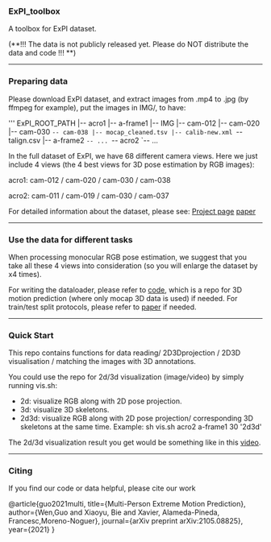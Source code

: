 ### ExPI_toolbox
A toolbox for ExPI dataset.


(**!!! The data is not publicly released yet. Please do NOT distribute the data and code !!! **)

---
### Preparing data
Please download ExPI dataset, and extract images from .mp4 to .jpg (by ffmpeg for example), put the images in IMG/, to have:

'''
ExPI_ROOT_PATH
|-- acro1
    |-- a-frame1
        |-- IMG
            |-- cam-012
            |-- cam-020
            |-- cam-030
            `-- cam-038
        |-- mocap_cleaned.tsv
        |-- calib-new.xml
        `-- talign.csv
    |-- a-frame2
    `-- ...
`-- acro2
    `-- ...


In the full dataset of ExPI, we have 68 different camera views. Here we just include 4 views (the 4 best views for 3D pose estimation by RGB images):

acro1: cam-012 / cam-020 / cam-030 / cam-038

acro2: cam-011 / cam-019 / cam-030 / cam-037

For detailed information about the dataset, please see:
[Project page](https://team.inria.fr/robotlearn/multi-person-extreme-motion-prediction/)
[paper](https://arxiv.org/abs/2105.08825) 


---
### Use the data for different tasks
When processing monocular RGB pose estimation, we suggest that you take all these 4 views into consideration (so you will enlarge the dataset by x4 times).

For writing the dataloader, please refer to [code](https://github.com/GUO-W/MultiMotion), which is a repo for 3D motion prediction (where only mocap 3D data is used) if needed.
For train/test split protocols, please refer to [paper](https://arxiv.org/abs/2105.08825) if needed.


---
### Quick Start 
This repo contains functions for data reading/ 2D3Dprojection / 2D3D visualisation / matching the images with 3D annotations.

You could use the repo for 2d/3d visualization (image/video) by simply running vis.sh:
* 2d: visualize RGB along with 2D pose projection.
* 3d: visualize 3D skeletons.
* 2d3d: visualize RGB along with 2D pose projection/ corresponding 3D skeletons at the same time.
Example: sh vis.sh acro2 a-frame1 30 '2d3d'

The 2d/3d visualization result you get would be something like in this [video](https://team.inria.fr/robotlearn/multi-person-extreme-motion-prediction/).

---
### Citing
If you find our code or data helpful, please cite our work
 
@article{guo2021multi,
    title={Multi-Person Extreme Motion Prediction}, 
    author={Wen,Guo and Xiaoyu, Bie and Xavier, Alameda-Pineda, Francesc,Moreno-Noguer}, 
    journal={arXiv preprint arXiv:2105.08825}, 
    year={2021} }
